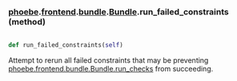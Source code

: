 ### [phoebe](phoebe.md).[frontend](phoebe.frontend.md).[bundle](phoebe.frontend.bundle.md).[Bundle](phoebe.frontend.bundle.Bundle.md).run_failed_constraints (method)


```py

def run_failed_constraints(self)

```



Attempt to rerun all failed constraints that may be preventing
[phoebe.frontend.bundle.Bundle.run_checks](phoebe.frontend.bundle.Bundle.run_checks.md) from succeeding.

